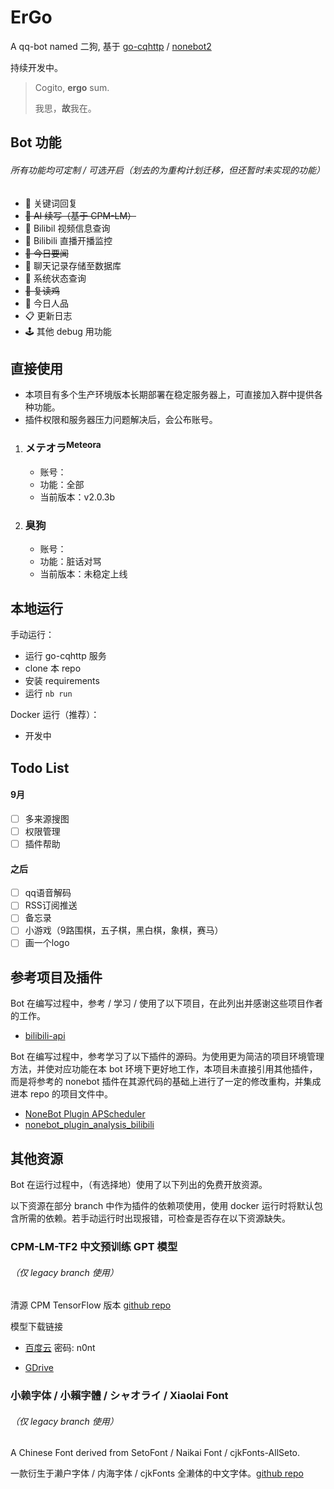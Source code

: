 # ErGo

A qq-bot named 二狗, 基于 [go-cqhttp](https://github.com/Mrs4s/go-cqhttp) / [nonebot2](https://github.com/nonebot/nonebot2)

持续开发中。

> Cogito, **ergo** sum.
>
> 我思，**故**我在。

## Bot 功能

###### 所有功能均可定制 / 可选开启（划去的为重构计划迁移，但还暂时未实现的功能）

- 💬 关键词回复
- ~~🧠 AI 续写（基于 CPM-LM）~~
- 🎥 Bilibil 视频信息查询
- 🔴 Bilibili 直播开播监控
- ~~📰 今日要闻~~
- 📃 聊天记录存储至数据库
- 🧮 系统状态查询
- ~~🐔 复读鸡~~
- 🎈 今日人品
- 📋 更新日志
- 🕹️ 其他 debug 用功能

## 直接使用

- 本项目有多个生产环境版本长期部署在稳定服务器上，可直接加入群中提供各种功能。
- 插件权限和服务器压力问题解决后，会公布账号。

1. ### メテオラ<sup>Meteora</sup>
   
   - 账号：
   - 功能：全部
   - 当前版本：v2.0.3b
   
2. ### 臭狗

   - 账号：
   - 功能：脏话对骂
   - 当前版本：未稳定上线

## 本地运行

手动运行：

- 运行 go-cqhttp 服务
- clone 本 repo
- 安装 requirements
- 运行  `nb run`

Docker 运行（推荐）：

- 开发中

## Todo List

#### 9月

- [ ] 多来源搜图
- [ ] 权限管理
- [ ] 插件帮助

#### 之后

- [ ] qq语音解码
- [ ] RSS订阅推送
- [ ] 备忘录
- [ ] 小游戏（9路围棋，五子棋，黑白棋，象棋，赛马）
- [ ] 画一个logo

## 参考项目及插件

Bot 在编写过程中，参考 / 学习 / 使用了以下项目，在此列出并感谢这些项目作者的工作。

- [bilibili-api](https://github.com/MoyuScript/bilibili-api)

Bot 在编写过程中，参考学习了以下插件的源码。为使用更为简洁的项目环境管理方法，并使对应功能在本 bot 环境下更好地工作，本项目未直接引用其他插件，而是将参考的 nonebot 插件在其源代码的基础上进行了一定的修改重构，并集成进本 repo 的项目文件中。

- [NoneBot Plugin APScheduler](https://github.com/nonebot/plugin-apscheduler)
- [nonebot_plugin_analysis_bilibili](https://github.com/mengshouer/nonebot_plugin_analysis_bilibili)

## 其他资源

Bot 在运行过程中，（有选择地）使用了以下列出的免费开放资源。

以下资源在部分 branch 中作为插件的依赖项使用，使用 docker 运行时将默认包含所需的依赖。若手动运行时出现报错，可检查是否存在以下资源缺失。

### CPM-LM-TF2 中文预训练 GPT 模型

###### （仅 legacy branch 使用）

清源 CPM TensorFlow 版本 [github repo](https://github.com/qhduan/CPM-LM-TF2)

模型下载链接

- [百度云](https://pan.baidu.com/s/1tjbWty2hkbmtCrvV9Qh_SQ) 密码: n0nt

-  [GDrive](https://drive.google.com/drive/folders/1b2sF5sBuR_9zsT8UUijdsAcmFaMZJlpX?usp=sharing)

### 小赖字体 / 小賴字體 / シャオライ / Xiaolai Font

###### （仅 legacy branch 使用）

A Chinese Font derived from SetoFont / Naikai Font / cjkFonts-AllSeto. 

一款衍生于濑户字体 / 内海字体 / cjkFonts 全濑体的中文字体。[github repo](https://github.com/lxgw/kose-font)
